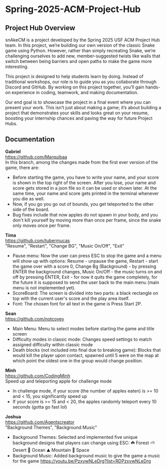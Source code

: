 # Spring-2025-ACM-Project-Hub
## Project Hub Overview

snAkeCM is a project developed by the Spring 2025 USF ACM Project Hub team. In this project, we’re building our own version of the classic Snake game using Python. However, rather than simply recreating Snake, we’re challenging ourselves to add new, member-suggested twists like walls that switch between being barriers and open paths to make the game more interesting.

This project is designed to help students learn by doing. Instead of traditional workshops, our role is to guide you as you collaborate through Discord and GitHub. By working on this project together, you’ll gain hands-on experience in coding, teamwork, and making documentation.

Our end goal is to showcase the project in a final event where you can present your work. This isn’t just about making a game; it’s about building a project that demonstrates your skills and looks great on your resume, boosting your internship chances and paving the way for future Project Hubs.

## Documentation

**Gabriel** <br />
https://github.com/Marquibaa <br />
In this branch, among the changes made from the first ever version of the game, there are:
- Before starting the game, you have to write your name, and your score is shown in the top right of the screen. After you lose, your name and score gets stored in a json file so it can be used or shown later. At the same time, your name and score gets printed in the terminal whenever you die as well.
- Now, if you go you go out of bounds, you get teleported to the other side of the board.
- Bug fixes include that now apples do not spawn in your body, and you don't kill yourself by moving more than once per frame, since the snake only moves once per frame.

**Tima** <br />
https://github.com/tubermucas <br />
"Resume", "Restart", "Change BG", "Music On/Off", "Exit"
- Pause menu: Now the user can press ESC to stop the game and a menu will show up with options: Resume - unpause the game, Restart - start the game over with a score 0, Change Bg (Background) - by pressing ENTER the background changes, Music On/Off - the music turns on and off by pressing ENTER, Exit - for now it quits the game completely, for the future it is supposed to send the user back to the main menu (main menu is not implemented yet).
- ScoreBoard: The screen is divided into two parts: a black rectangle on top with the current user's score and the play area itself.
- Font: The chosen font for all text in the game is Press Start 2P.

**Sean** <br />
https://github.com/notcovey <br />
- Main Menu: Menu to select modes before starting the game and title screen
- Difficulty modes in classic mode: Changes speed settings to match assigned difficulty within classic mode
- Death blocks (not included into final due to breaking game): Blocks that would kill the player upon contact, spawned until 5 were on the map at which point the oldest one in the group would change position.

**Minh** <br />
https://github.com/CodingMinh <br />
Speed up and teleporting apple for challenge mode
- In challenge mode, if your score (the number of apples eaten) is >= 10 and < 15, you significantly speed up
- If your score is >= 15 and < 20, the apples randomly teleport every 10 seconds (gotta go fast lol)

**Joshua** <br />
https://github.com/Agentscreator <br />
"Background Themes", "Background Music"
- Background Themes: Selected and implemented five unique background designs that players can change using ESC: ☘️ Forest ⛅️ Desert 🌊 Ocean ⛰️ Mountain 🌌 Space
- Background Music: Added background music to give the game a music for the game https://youtu.be/PzxywNLeDrg?list=RDPzxywNLeDrg
